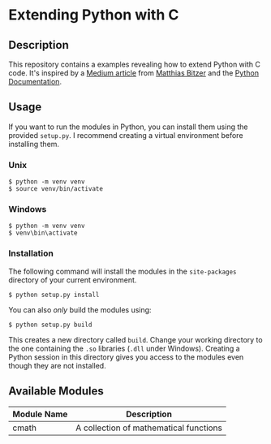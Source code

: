 # Extending Python with C


## Description

This repository contains a examples revealing how to extend Python with C code.
It's inspired by a [Medium article][mediumarticle] from [Matthias Bitzer][authorcredit] and the [Python Documentation][pythondocs].


## Usage

If you want to run the modules in Python, you can install them using the provided `setup.py`.
I recommend creating a virtual environment before installing them.


### Unix

```shell
$ python -m venv venv
$ source venv/bin/activate
```


### Windows

```shell
$ python -m venv venv
$ venv\bin\activate
```


### Installation

The following command will install the modules in the `site-packages` directory of your current environment.

```shell
$ python setup.py install
```

You can also *only* build the modules using:

```shell
$ python setup.py build
```

This creates a new directory called `build`.
Change your working directory to the one containing the `.so` libraries (`.dll` under Windows).
Creating a Python session in this directory gives you access to the modules even though they are not installed.


## Available Modules

| Module Name | Description |
|-------------|-------------|
| cmath | A collection of mathematical functions |


[authorcredit]: https://medium.com/@matthiasbitzer94
[mediumarticle]: https://medium.com/@matthiasbitzer94/how-to-extend-python-with-c-c-code-aa205417b2aa
[pythondocs]: https://docs.python.org/3/extending/extending.html#a-simple-example
